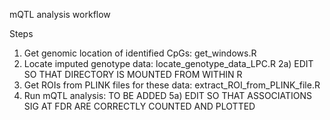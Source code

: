 mQTL analysis workflow

Steps
1) Get genomic location of identified CpGs: get_windows.R
2) Locate imputed genotype data: locate_genotype_data_LPC.R
  2a) EDIT SO THAT DIRECTORY IS MOUNTED FROM WITHIN R
4) Get ROIs from PLINK files for these data: extract_ROI_from_PLINK_file.R
5) Run mQTL analysis: TO BE ADDED
   5a) EDIT SO THAT ASSOCIATIONS SIG AT FDR ARE CORRECTLY COUNTED AND PLOTTED
